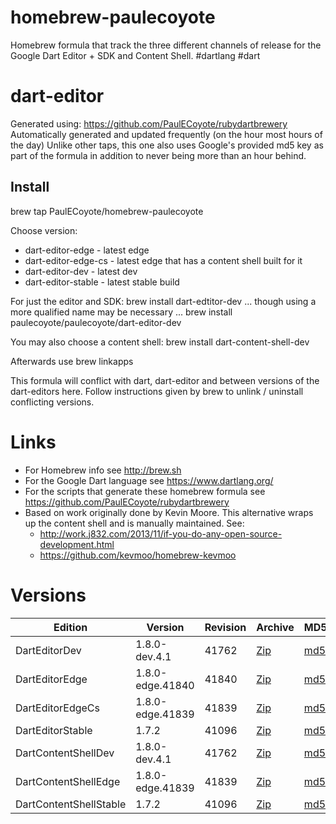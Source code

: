 homebrew-paulecoyote
====================

Homebrew formula that track the three different channels of release for the Google Dart Editor + SDK and Content Shell.  #dartlang #dart

dart-editor
===========

Generated using: https://github.com/PaulECoyote/rubydartbrewery
Automatically generated and updated frequently (on the hour most hours of the day)
Unlike other taps, this one also uses Google's provided md5 key as part of the formula in addition to never being more than an hour behind.

Install
-------
brew tap PaulECoyote/homebrew-paulecoyote

Choose version:
* dart-editor-edge - latest edge
* dart-editor-edge-cs - latest edge that has a content shell built for it
* dart-editor-dev - latest dev
* dart-editor-stable - latest stable build

For just the editor and SDK:
brew install dart-edtitor-dev
... though using a more qualified name may be necessary ...
brew install paulecoyote/paulecoyote/dart-editor-dev

You may also choose a content shell:
brew install dart-content-shell-dev

Afterwards use 
brew linkapps

This formula will conflict with dart, dart-editor and between versions of the dart-editors here.  Follow instructions given by brew to unlink / uninstall conflicting versions.

Links
=====
* For Homebrew info see http://brew.sh
* For the Google Dart language see https://www.dartlang.org/
* For the scripts that generate these homebrew formula see https://github.com/PaulECoyote/rubydartbrewery
* Based on work originally done by Kevin Moore. This alternative wraps up the content shell and is manually maintained.  See: 
    * http://work.j832.com/2013/11/if-you-do-any-open-source-development.html
    * https://github.com/kevmoo/homebrew-kevmoo

Versions
========
| Edition | Version | Revision | Archive | MD5 | Notes |
| ------- | ------- | -------- | ------- | --- | ----- |
| DartEditorDev | 1.8.0-dev.4.1 | 41762 | [Zip](https://storage.googleapis.com/dart-archive/channels/dev/release/41762/editor/darteditor-macos-x64.zip) | [md5](https://storage.googleapis.com/dart-archive/channels/dev/release/41762/editor/darteditor-macos-x64.zip.md5sum) | [Changes](https://storage.googleapis.com/dart-archive/channels/dev/release/latest/changelog.html) |
| DartEditorEdge | 1.8.0-edge.41840 | 41840 | [Zip](https://storage.googleapis.com/dart-archive/channels/be/raw/41840/editor/darteditor-macos-x64.zip) | [md5](https://storage.googleapis.com/dart-archive/channels/be/raw/41840/editor/darteditor-macos-x64.zip.md5sum) | - |
| DartEditorEdgeCs | 1.8.0-edge.41839 | 41839 | [Zip](https://storage.googleapis.com/dart-archive/channels/be/raw/41839/editor/darteditor-macos-x64.zip) | [md5](https://storage.googleapis.com/dart-archive/channels/be/raw/41839/editor/darteditor-macos-x64.zip.md5sum) | - |
| DartEditorStable | 1.7.2 | 41096 | [Zip](https://storage.googleapis.com/dart-archive/channels/stable/release/41096/editor/darteditor-macos-x64.zip) | [md5](https://storage.googleapis.com/dart-archive/channels/stable/release/41096/editor/darteditor-macos-x64.zip.md5sum) | [Changes](https://storage.googleapis.com/dart-archive/channels/stable/release/latest/changelog.html) |
| DartContentShellDev | 1.8.0-dev.4.1 | 41762 | [Zip](https://storage.googleapis.com/dart-archive/channels/dev/release/41762/dartium/content_shell-macos-ia32-release.zip) | [md5](https://storage.googleapis.com/dart-archive/channels/dev/release/41762/dartium/content_shell-macos-ia32-release.zip.md5sum) | - |
| DartContentShellEdge | 1.8.0-edge.41839 | 41839 | [Zip](https://storage.googleapis.com/dart-archive/channels/be/raw/41839/dartium/content_shell-macos-ia32-release.zip) | [md5](https://storage.googleapis.com/dart-archive/channels/be/raw/41839/dartium/content_shell-macos-ia32-release.zip.md5sum) | - |
| DartContentShellStable | 1.7.2 | 41096 | [Zip](https://storage.googleapis.com/dart-archive/channels/stable/release/41096/dartium/content_shell-macos-ia32-release.zip) | [md5](https://storage.googleapis.com/dart-archive/channels/stable/release/41096/dartium/content_shell-macos-ia32-release.zip.md5sum) | - |
